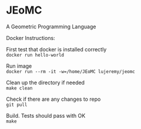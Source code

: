 # JEoMC
A Geometric Programming Language

Docker Instructions:

First test that docker is installed correctly\
`docker run hello-world`

Run image\
`docker run --rm -it -w=/home/JEoMC lujeremy/jeomc`

Clean up the directory if needed\
`make clean`

Check if there are any changes to repo\
`git pull`

Build. Tests should pass with OK\
`make`
